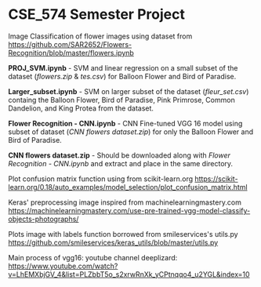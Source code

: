 # CSE_574 Semester Project

Image Classification of flower images using dataset from https://github.com/SAR2652/Flowers-Recognition/blob/master/flowers.ipynb

**PROJ_SVM.ipynb** - SVM and linear regression on a small subset of the dataset (*flowers.zip* & *tes.csv*) for Balloon Flower and Bird of Paradise.

**Larger_subset.ipynb** - SVM on larger subset of the dataset (*fleur_set.csv*) containg the Balloon Flower, Bird of Paradise, Pink Primrose, Common Dandelion, and King Protea from the dataset. 

**Flower Recognition - CNN.ipynb** - CNN Fine-tuned VGG 16 model using subset of dataset (*CNN flowers dataset.zip*) for only the Balloon Flower and Bird of Paradise. 

**CNN flowers dataset.zip** - Should be downloaded along with *Flower Recognition - CNN.ipynb* and extract and place in the same directory.

Plot confusion matrix function using from scikit-learn.org https://scikit-learn.org/0.18/auto_examples/model_selection/plot_confusion_matrix.html

Keras' preprocessing image inspired from machinelearningmastery.com https://machinelearningmastery.com/use-pre-trained-vgg-model-classify-objects-photographs/

Plots image with labels function borrowed from smileservices's utils.py https://github.com/smileservices/keras_utils/blob/master/utils.py

Main process of vgg16: youtube channel deeplizard: https://www.youtube.com/watch?v=LhEMXbjGV_4&list=PLZbbT5o_s2xrwRnXk_yCPtnqqo4_u2YGL&index=10

